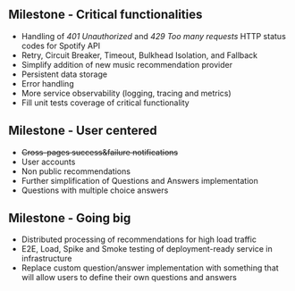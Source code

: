 ## Milestone - Critical functionalities
- Handling of _401 Unauthorized_ and _429 Too many requests_ HTTP status codes for Spotify API
- Retry, Circuit Breaker, Timeout, Bulkhead Isolation, and Fallback
- Simplify addition of new music recommendation provider
- Persistent data storage
- Error handling
- More service observability (logging, tracing and metrics)
- Fill unit tests coverage of critical functionality

## Milestone - User centered
- ~~Cross-pages success&failure notifications~~
- User accounts
- Non public recommendations
- Further simplification of Questions and Answers implementation
- Questions with multiple choice answers

## Milestone - Going big
- Distributed processing of recommendations for high load traffic
- E2E, Load, Spike and Smoke testing of deployment-ready service in infrastructure
- Replace custom question/answer implementation with something that will allow users to define their own questions and answers